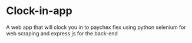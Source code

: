 # Clock-in-app
A web app that will clock you in to paychex flex using python selenium for web scraping and express js for the back-end
